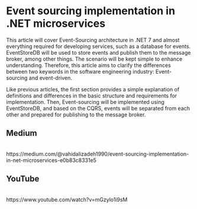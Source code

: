 # Event sourcing implementation in .NET microservices

This article will cover Event-Sourcing architecture in .NET 7 and almost everything required for developing services, such as a database for events. EventStoreDB will be used to store events and publish them to the message broker, among other things. The scenario will be kept simple to enhance understanding. Therefore, this article aims to clarify the differences between two keywords in the software engineering industry: Event-sourcing and event-driven.

Like previous articles, the first section provides a simple explanation of definitions and differences in the basic structure and requirements for implementation. Then, Event-sourcing will be implemented using EventStoreDB, and based on the CQRS, events will be separated from each other and prepared for publishing to the message broker.

## Medium
<br />
https://medium.com/@vahidalizadeh1990/event-sourcing-implementation-in-net-microservices-e0b83c8331e5
<br />

## YouTube
<br />
https://www.youtube.com/watch?v=mGzylo1i9sM
